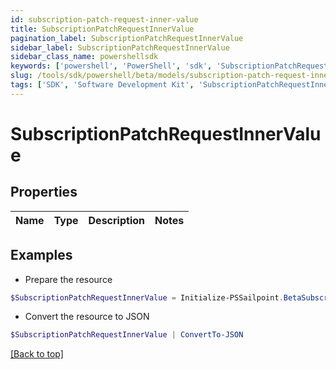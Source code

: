```yaml
---
id: subscription-patch-request-inner-value
title: SubscriptionPatchRequestInnerValue
pagination_label: SubscriptionPatchRequestInnerValue
sidebar_label: SubscriptionPatchRequestInnerValue
sidebar_class_name: powershellsdk
keywords: ['powershell', 'PowerShell', 'sdk', 'SubscriptionPatchRequestInnerValue'] 
slug: /tools/sdk/powershell/beta/models/subscription-patch-request-inner-value
tags: ['SDK', 'Software Development Kit', 'SubscriptionPatchRequestInnerValue']
---
```



# SubscriptionPatchRequestInnerValue

## Properties

Name | Type | Description | Notes
------------ | ------------- | ------------- | -------------

## Examples

- Prepare the resource
```powershell
$SubscriptionPatchRequestInnerValue = Initialize-PSSailpoint.BetaSubscriptionPatchRequestInnerValue 
```

- Convert the resource to JSON
```powershell
$SubscriptionPatchRequestInnerValue | ConvertTo-JSON
```


[[Back to top]](#) 

